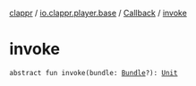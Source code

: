 [clappr](../../index.md) / [io.clappr.player.base](../index.md) / [Callback](index.md) / [invoke](.)

# invoke

`abstract fun invoke(bundle: `[`Bundle`](https://developer.android.com/reference/android/os/Bundle.html)`?): `[`Unit`](https://kotlinlang.org/api/latest/jvm/stdlib/kotlin/-unit/index.html)